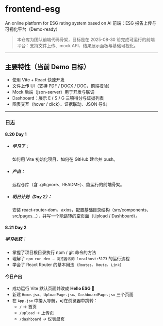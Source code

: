 # frontend-esg
An online platform for ESG rating system based on AI
前端：ESG 报告上传与可视化平台（Demo-ready）
> 本仓库为团队前端代码骨架，目标是在 2025-08-30 前完成可运行的前端平台：支持文件上传、mock API、结果展示面板与基础可视化。

---

## 主要特性（当前 Demo 目标）
- 使用 Vite + React 快速开发
- 文件上传 UI（支持 PDF / DOCX / DOC，前端校验）
- Mock 后端（json-server）用于开发与联调
- Dashboard：展示 E / S / G 三项得分与证据列表
- 图表交互（hover / click）、证据联动、JSON 导出

---

### 日志
#### 8.20 Day 1 
- ##### 学习了：
  如何用 Vite 初始化项目、如何在 GitHub 建仓并 push。
- ##### 产出：
  远程仓库（含 .gitignore、README）、能运行的前端骨架。
- ##### 明日计划（Day 2）：
  安装 react-router-dom、axios，配置基础目录结构（src/components、src/pages…），并写一个能跳转的空页面（Upload / Dashboard）。

#### 8.21 Day 2
##### 学习收获：
- 掌握了项目根目录执行 npm / git 命令的方法  
- 理解了 `npm run dev → 浏览器访问 localhost:5173` 的运行流程  
- 学会了 React Router 的基本用法（`Routes`、`Route`、`Link`）  

#### 今日产出
- 成功运行 Vite 默认页面并改成 **Hello ESG 🚀**  
- 新建 `Home.jsx`、`UploadPage.jsx`、`DashboardPage.jsx` 三个页面  
- 在 `App.jsx` 中接入导航，可在浏览器中跳转：  
  - `/` → 首页  
  - `/upload` → 上传页  
  - `/dashboard` → 仪表盘页  
